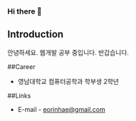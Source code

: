 ### Hi there 👋

<!--
**eorinhae/eorinhae** is a ✨ _special_ ✨ repository because its `README.md` (this file) appears on your GitHub profile.

Here are some ideas to get you started:

- 🔭 I’m currently working on ...
- 🌱 I’m currently learning ...
- 👯 I’m looking to collaborate on ...
- 🤔 I’m looking for help with ...
- 💬 Ask me about ...
- 📫 How to reach me: ...
- 😄 Pronouns: ...
- ⚡ Fun fact: ...
-->

## Introduction
안녕하세요.
웹개발 공부 중입니다.
반갑습니다.

##Career
- 영남대학교 컴퓨터공학과 학부생 2학년

##Links
- E-mail - eorinhae@gmail.com
